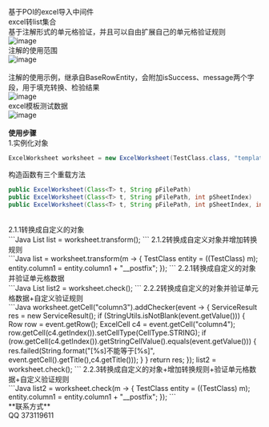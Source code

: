 基于POI的excel导入中间件<br>
excel转list集合<br>
基于注解形式的单元格验证，并且可以自由扩展自己的单元格验证规则<br>
![image](https://raw.githubusercontent.com/roytian1217/rt-excel/master/doc/p3.png)<br>
注解的使用范围<br>
![image](https://raw.githubusercontent.com/roytian1217/rt-excel/master/doc/p2.png)<br>
<br>
注解的使用示例，继承自BaseRowEntity，会附加isSuccess、message两个字段，用于填充转换、检验结果<br>
![image](https://raw.githubusercontent.com/roytian1217/rt-excel/master/doc/p4.png)<br>
excel模板测试数据<br>
![image](https://raw.githubusercontent.com/roytian1217/rt-excel/master/doc/p1.png)<br>
<br>
**使用步骤**<br>
1.实例化对象<br>
```Java
ExcelWorksheet worksheet = new ExcelWorksheet(TestClass.class, "template.xls");
```
构造函数有三个重载方法
```Java
public ExcelWorksheet(Class<T> t, String pFilePath)
public ExcelWorksheet(Class<T> t, String pFilePath, int pSheetIndex)
public ExcelWorksheet(Class<T> t, String pFilePath, int pSheetIndex, int pTitleRowIndex)
```
<br>
2.1.1转换成自定义的对象<br>
```Java
List<TestClass> list = worksheet.transform();
```
2.1.2转换成自定义对象并增加转换规则<br>
```Java
list = worksheet.transform(m -> {
	TestClass entity = ((TestClass) m);
	entity.column1 = entity.column1 + "__postfix";
});
```
2.2.1转换成自定义的对象并验证单元格数据<br>
```Java
List<TestClass> list2 = worksheet.check();
```
2.2.2转换成自定义的对象并验证单元格数据+自定义验证规则<br>
```Java
worksheet.getCell("column3").addChecker(event -> {
	ServiceResult res = new ServiceResult();
	if (StringUtils.isNotBlank(event.getValue())) {
		Row row = event.getRow();
		ExcelCell c4 = event.getCell("column4");
		row.getCell(c4.getIndex()).setCellType(CellType.STRING);
		if (row.getCell(c4.getIndex()).getStringCellValue().equals(event.getValue())) {
			res.failed(String.format("[%s]不能等于[%s]", event.getCell().getTitle(),c4.getTitle()));
		}
	}
	return res;
});
list2 = worksheet.check();
```
2.2.3转换成自定义的对象+增加转换规则+验证单元格数据+自定义验证规则<br>
```Java
list2 = worksheet.check(m -> {
	TestClass entity = ((TestClass) m);
	entity.column1 = entity.column1 + "__postfix";
});
```
<br>
**联系方式**<br>
QQ 373119611

